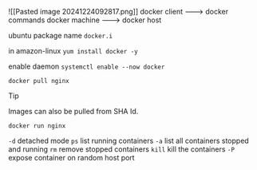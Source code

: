 ![[Pasted image 20241224092817.png]]
docker client ---> docker commands
docker machine ---> docker host

ubuntu package name `docker.i`

in amazon-linux
`yum install docker -y`

enable daemon
`systemctl enable --now docker`

`docker pull nginx`

>[!tip]
> Images can also be pulled from SHA Id.

`docker run nginx`

`-d` detached mode 
`ps` list running containers
`-a` list all containers stopped and running
`rm` remove stopped containers
`kill` kill the containers
`-P` expose container on random host port 




